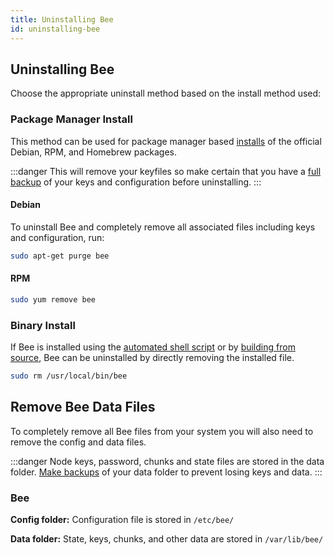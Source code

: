 ```yaml
---
title: Uninstalling Bee
id: uninstalling-bee
---
```


## Uninstalling Bee

Choose the appropriate uninstall method based on the install method used:

### Package Manager Install

This method can be used for package manager based [installs](/docs/bee/installation/install#shell-script-install) of the official Debian, RPM, and Homebrew packages.

:::danger
This will remove your keyfiles so make certain that you have a [full backup](/docs/bee/working-with-bee/backups) of your keys and configuration before uninstalling.
:::

#### Debian

To uninstall Bee and completely remove all associated files including keys and configuration, run: 

```bash
sudo apt-get purge bee
```

#### RPM

```bash
sudo yum remove bee
```

### Binary Install
If Bee is installed using the [automated shell script](/docs/bee/installation/install#shell-script-install) or by [building from source](/docs/bee/installation/build-from-source), Bee can be uninstalled by directly removing the installed file.

```bash
sudo rm /usr/local/bin/bee
```

## Remove Bee Data Files

To completely remove all Bee files from your system you will also need to remove the config and data files. 

:::danger
Node keys, password, chunks and state files are stored in the data folder. [Make backups](/docs/bee/working-with-bee/backups) of your data folder to prevent losing keys and data. 
:::

### Bee

**Config folder:** Configuration file is stored in `/etc/bee/`

**Data folder:** State, keys, chunks, and other data are stored in `/var/lib/bee/`
